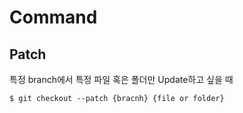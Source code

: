 # Command

## Patch

특정 branch에서 특정 파일 혹은 폴더만 Update하고 싶을 때

```shell
$ git checkout --patch {bracnh} {file or folder}
```